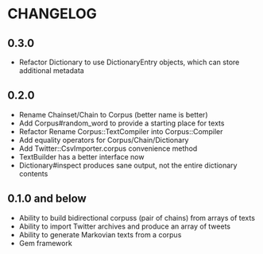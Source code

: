 # CHANGELOG

## 0.3.0

* Refactor Dictionary to use DictionaryEntry objects, which can store additional metadata

## 0.2.0

* Rename Chainset/Chain to Corpus (better name is better)
* Add Corpus#random_word to provide a starting place for texts
* Refactor Rename Corpus::TextCompiler into Corpus::Compiler
* Add equality operators for Corpus/Chain/Dictionary
* Add Twitter::CsvImporter.corpus convenience method
* TextBuilder has a better interface now
* Dictionary#inspect produces sane output, not the entire dictionary contents

## 0.1.0 and below

* Ability to build bidirectional corpuss (pair of chains) from arrays of texts
* Ability to import Twitter archives and produce an array of tweets
* Ability to generate Markovian texts from a corpus
* Gem framework
